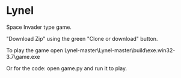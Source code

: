 # Lynel
Space Invader type game.

"Download Zip" using the green "Clone or download" button.

To play the game open Lynel-master\Lynel-master\build\exe.win32-3.7\game.exe

Or for the code: open game.py and run it to play.
